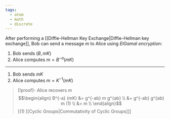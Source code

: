 ```yaml
---
tags:
  - atom
  - math
  - discrete
---
```

After performing a [[Diffie-Hellman Key Exchange|Diffie-Hellman key exchange]], Bob can send a message $m$ to Alice using *ElGamal encryption*:
1. Bob sends $(B,mK)$
2. Alice computes $m = B^{-a}(mK)$

---

1. Bob sends $mK$
2. Alice computes $m = K^{-1}(mK)$

> [!proof]- Alice recovers $m$
> $$\begin{align}
> 	B^{-a} (mK) &= g^{-ab} m g^{ab} \\
> 	&= g^{-ab} g^{ab} m  (1) \\
> 	&= m \\
> \end{align}$$
> \[$(1)$ [[Cyclic Groups|Commutativity of Cyclic Groups]]\]
